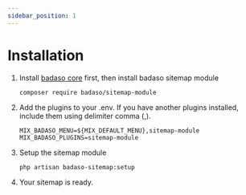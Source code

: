 ```yaml
---
sidebar_position: 1
---
```


# Installation

1. Install [badaso core](https://badaso-docs.uatech.co.id/getting-started/installation) first, then install badaso sitemap module
    ```
    composer require badaso/sitemap-module
    ``` 
1. Add the plugins to your .env. If you have another plugins installed, include them using delimiter comma (,).
    ```
    MIX_BADASO_MENU=${MIX_DEFAULT_MENU},sitemap-module
    MIX_BADASO_PLUGINS=sitemap-module
    ```
1. Setup the sitemap module 
    ```
    php artisan badaso-sitemap:setup
    ```
1. Your sitemap is ready.